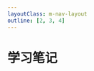```yaml
---
layoutClass: m-nav-layout
outline: [2, 3, 4]
---
```


<script setup>
import TakeDown from './components/TakeDown.vue'

// import { NAV_DATA } from './data'
</script>
<style src="./index.scss"></style>

# 学习笔记


<TakeDown v-for="{title, items} in NAV_DATA" :title="title" :items="items"/>

<br />


